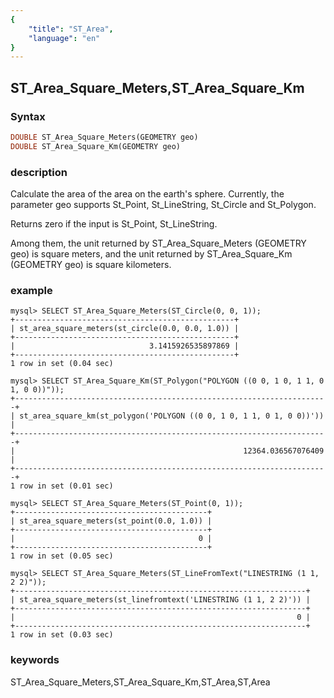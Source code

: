 ```yaml
---
{
    "title": "ST_Area",
    "language": "en"
}
---
```


<!-- 
Licensed to the Apache Software Foundation (ASF) under one
or more contributor license agreements.  See the NOTICE file
distributed with this work for additional information
regarding copyright ownership.  The ASF licenses this file
to you under the Apache License, Version 2.0 (the
"License"); you may not use this file except in compliance
with the License.  You may obtain a copy of the License at

  http://www.apache.org/licenses/LICENSE-2.0

Unless required by applicable law or agreed to in writing,
software distributed under the License is distributed on an
"AS IS" BASIS, WITHOUT WARRANTIES OR CONDITIONS OF ANY
KIND, either express or implied.  See the License for the
specific language governing permissions and limitations
under the License.
-->

## ST_Area_Square_Meters,ST_Area_Square_Km

### Syntax

```sql
DOUBLE ST_Area_Square_Meters(GEOMETRY geo)
DOUBLE ST_Area_Square_Km(GEOMETRY geo)
```

### description

Calculate the area of the area on the earth's sphere. Currently, the parameter geo supports St_Point, St_LineString, St_Circle and St_Polygon. 

Returns zero if the input is St_Point, St_LineString.

Among them, the unit returned by ST_Area_Square_Meters (GEOMETRY geo) is square meters, and the unit returned by ST_Area_Square_Km (GEOMETRY geo) is square kilometers.

### example

```
mysql> SELECT ST_Area_Square_Meters(ST_Circle(0, 0, 1));
+-------------------------------------------------+
| st_area_square_meters(st_circle(0.0, 0.0, 1.0)) |
+-------------------------------------------------+
|                              3.1415926535897869 |
+-------------------------------------------------+
1 row in set (0.04 sec)

mysql> SELECT ST_Area_Square_Km(ST_Polygon("POLYGON ((0 0, 1 0, 1 1, 0 1, 0 0))"));
+----------------------------------------------------------------------+
| st_area_square_km(st_polygon('POLYGON ((0 0, 1 0, 1 1, 0 1, 0 0))')) |
+----------------------------------------------------------------------+
|                                                   12364.036567076409 |
+----------------------------------------------------------------------+
1 row in set (0.01 sec)

mysql> SELECT ST_Area_Square_Meters(ST_Point(0, 1));
+-------------------------------------------+
| st_area_square_meters(st_point(0.0, 1.0)) |
+-------------------------------------------+
|                                         0 |
+-------------------------------------------+
1 row in set (0.05 sec)

mysql> SELECT ST_Area_Square_Meters(ST_LineFromText("LINESTRING (1 1, 2 2)"));
+-----------------------------------------------------------------+
| st_area_square_meters(st_linefromtext('LINESTRING (1 1, 2 2)')) |
+-----------------------------------------------------------------+
|                                                               0 |
+-----------------------------------------------------------------+
1 row in set (0.03 sec)
```
### keywords
ST_Area_Square_Meters,ST_Area_Square_Km,ST_Area,ST,Area

